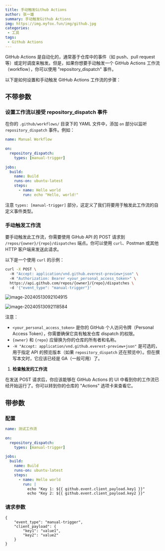 ```yaml
---
title: 手动触发Github Actions
author: 张一雄
summary: 手动触发Github Actions
img: https://img.myfox.fun/img/github.jpg
categories:
 - 工具
tags:
 - Github Actions
---
```




GitHub Actions 是自动化的，通常基于仓库中的事件（如 push、pull request 等）或定时调度来触发。但是，如果你想要手动触发一个 GitHub Actions 工作流（workflow），你可以使用 "repository_dispatch" 事件。

以下是如何设置和手动触发 GitHub Actions 工作流的步骤：

## 不带参数

### 设置工作流以接受 repository_dispatch 事件

在你的 `.github/workflows/` 目录下的 YAML 文件中，添加 `on` 部分以监听 `repository_dispatch` 事件。例如：

```yaml
name: Manual Workflow  
  
on:  
  repository_dispatch:  
    types: [manual-trigger]  
  
jobs:  
  build:  
    name: Build  
    runs-on: ubuntu-latest  
    steps:  
      - name: Hello world  
        run: echo "Hello, world!"
```

注意 `types: [manual-trigger]` 部分，这定义了我们将要用于触发此工作流的自定义事件类型。

### 手动触发工作流

要手动触发此工作流，你需要使用 GiHub API 的 POST 请求到 `/repos/{owner}/{repo}/dispatches` 端点。你可以使用 `curl`、Postman 或其他 HTTP 客户端来发送此请求。

以下是一个使用 `curl` 的示例：

```bash
curl -X POST \  
  -H "Accept: application/vnd.github.everest-preview+json" \  
  -H "Authorization: Bearer <your_personal_access_token>" \  
  https://api.github.com/repos/{owner}/{repo}/dispatches \  
  -d '{"event_type": "manual-trigger"}'
```

![image-20240513092104915](https://img.myfox.fun/img/20240513092107.png)

![image-20240513092118584](https://img.myfox.fun/img/20240513092120.png)

注意：

- `<your_personal_access_token>` 是你的 GitHub 个人访问令牌（Personal Access Token），你需要确保它具有触发仓库 dispatch 的权限。
- `{owner}` 和 `{repo}` 应替换为你的仓库的所有者和名称。
- `-H "Accept: application/vnd.github.everest-preview+json"` 是可选的，用于指定 API 的预览版本（如果 `repository_dispatch` 还在预览中）。但在撰写本文时，它应该已经是 GA（一般可用）了。

1. **检查触发的工作流**

在发送 POST 请求后，你应该能够在 GitHub Actions 的 UI 中看到你的工作流已经开始运行了。你可以转到你的仓库的 "Actions" 选项卡来查看它。

## 带参数

### 配置

```yml
name: 测试工作流
  
on:  
  repository_dispatch:  
    types: [manual-trigger]
  
jobs:  
  build:  
    name: Build  
    runs-on: ubuntu-latest  
    steps:  
      - name: Hello world  
        run: |  
          echo "Key 1: ${{ github.event.client_payload.key1 }}"  
          echo "Key 2: ${{ github.event.client_payload.key2 }}"
```

### 请求参数

```
{
    "event_type": "manual-trigger",
    "client_payload": {
        "key1": "value1",
        "key2": "value2"
    }
}
```
